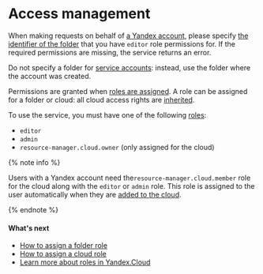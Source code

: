 # Access management

When making requests on behalf of [a Yandex account](../iam/concepts/index.md#passport), please specify [the identifier of the folder](../resource-manager/operations/folder/get-id.md) that you have `editor` role permissions for. If the required permissions are missing, the service returns an error.

Do not specify a folder for [service accounts](../iam/concepts/users/service-accounts.md): instead, use the folder where the account was created.

Permissions are granted when [roles are assigned](../iam/operations/roles/grant.md). A role can be assigned for a folder or cloud: all cloud access rights are [inherited](../resource-manager/concepts/resources-hierarchy.md#access-rights-inheritance).

To use the service, you must have one of the following [roles](../iam/concepts/access-control/roles.md):

* `editor`
* `admin`
* `resource-manager.cloud.owner` (only assigned for the cloud)

{% note info %}

Users with a Yandex account need the`resource-manager.cloud.member` role for the cloud along with the `editor` or `admin` role. This role is assigned to the user automatically when they are [added to the cloud](../iam/operations/users/create.md).

{% endnote %}

#### What's next

* [How to assign a folder role](../resource-manager/operations/folder/set-access-bindings.md)
* [How to assign a cloud role](../resource-manager/operations/cloud/set-access-bindings.md)
* [Learn more about roles in Yandex.Cloud](../iam/concepts/access-control/roles.md)


